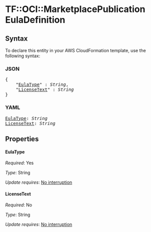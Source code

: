 # TF::OCI::MarketplacePublication EulaDefinition

## Syntax

To declare this entity in your AWS CloudFormation template, use the following syntax:

### JSON

<pre>
{
    "<a href="#eulatype" title="EulaType">EulaType</a>" : <i>String</i>,
    "<a href="#licensetext" title="LicenseText">LicenseText</a>" : <i>String</i>
}
</pre>

### YAML

<pre>
<a href="#eulatype" title="EulaType">EulaType</a>: <i>String</i>
<a href="#licensetext" title="LicenseText">LicenseText</a>: <i>String</i>
</pre>

## Properties

#### EulaType

_Required_: Yes

_Type_: String

_Update requires_: [No interruption](https://docs.aws.amazon.com/AWSCloudFormation/latest/UserGuide/using-cfn-updating-stacks-update-behaviors.html#update-no-interrupt)

#### LicenseText

_Required_: No

_Type_: String

_Update requires_: [No interruption](https://docs.aws.amazon.com/AWSCloudFormation/latest/UserGuide/using-cfn-updating-stacks-update-behaviors.html#update-no-interrupt)

